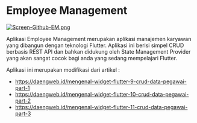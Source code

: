# Employee Management

[![Screen-Github-EM.png](https://i.postimg.cc/TYpzR9yj/Screen-Github-EM.png)](https://postimg.cc/fJQ2CYfk)

Aplikasi Employee Management merupakan aplikasi manajemen karyawan yang dibangun dengan teknologi Flutter. 
Aplikasi ini berisi simpel CRUD berbasis REST API dan bahkan didukung oleh State Management Provider 
yang akan sangat cocok bagi anda yang sedang mempelajari Flutter.

Aplikasi ini merupakan modifikasi dari artikel :
- https://daengweb.id/mengenal-widget-flutter-9-crud-data-pegawai-part-1
- https://daengweb.id/mengenal-widget-flutter-10-crud-data-pegawai-part-2
- https://daengweb.id/mengenal-widget-flutter-11-crud-data-pegawai-part-3
